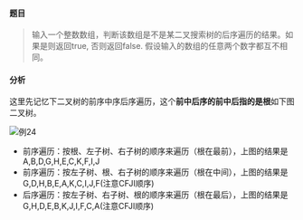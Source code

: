#### 题目

>输入一个整数数组，判断该数组是不是某二叉搜索树的后序遍历的结果。如果是则返回true, 否则返回false. 假设输入的数组的任意两个数字都互不相同。

#### 分析

这里先记忆下二叉树的前序中序后序遍历，这个**前中后序的前中后指的是根**如下图二叉树。

![例24](例24.png)

- 前序遍历：按根、左子树、右子树的顺序来遍历（根在最前），上图的结果是 A,B,D,G,H,E,C,K,F,I,J
- 前序遍历：按左子树、根、右子树的顺序来遍历（根在中间），上图的结果是 G,D,H,B,E,A,K,C,I,J,F(注意CFJI顺序)
- 后序遍历：按左子树、右子树、根的顺序来遍历（根在最后），上图的结果是 G,H,D,E,B,K,J,I,F,C,A(注意CFJI顺序)

